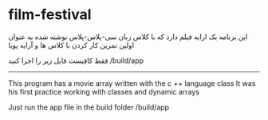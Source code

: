 # film-festival

این برنامه یک ارایه فیلم دارد که با کلاس زبان سی-پلاس-پلاس نوشته شده
به عنوان اولین تمرین کار کردن با کلاس ها و آرایه پویا

فقط کافیست فایل زیر را اجرا کنید
/build/app

------------------------------------------

This program has a movie array written with the c ++ language class
It was his first practice working with classes and dynamic arrays

Just run the app file in the build folder
/build/app
